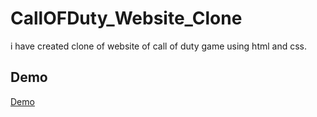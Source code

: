# CallOFDuty_Website_Clone
i have created clone of website of call of duty  game using html and css.
## Demo
<a href="https://faizanmir01.github.io/CallOFDuty_Website_Clone/">Demo</a>
